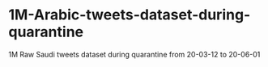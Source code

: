 # 1M-Arabic-tweets-dataset-during-quarantine
1M Raw Saudi tweets dataset during quarantine from 20-03-12 to 20-06-01

